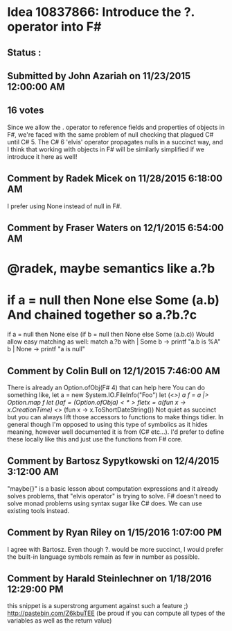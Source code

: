 # Idea 10837866: Introduce the ?. operator into F# #

## Status : 

## Submitted by John Azariah on 11/23/2015 12:00:00 AM

## 16 votes

Since we allow the . operator to reference fields and properties of objects in F#, we're faced with the same problem of null checking that plagued C# until C# 5.
The C# 6 'elvis' operator propagates nulls in a succinct way, and I think that working with objects in F# will be similarly simplified if we introduce it here as well!


## Comment by Radek Micek on 11/28/2015 6:18:00 AM

I prefer using None instead of null in F#.

## Comment by Fraser Waters on 12/1/2015 6:54:00 AM

@radek, maybe semantics like
a.?b
===
if a = null then None else Some (a.b)
And chained together so
a.?b.?c
===
if a = null then None else (if b = null then None else Some (a.b.c))
Would allow easy matching as well:
match a.?b with
| Some b -> printf "a.b is %A" b
| None -> printf "a is null"

## Comment by Colin Bull on 12/1/2015 7:46:00 AM

There is already an Option.ofObj(F# 4) that can help here
You can do something like,
let a = new System.IO.FileInfo("Foo")
let (<*>) a f = a |> Option.map f
let ($) a f = (Option.ofObj a) <*> f
let x =
a$(fun x -> x.CreationTime) <*> (fun x -> x.ToShortDateString())
Not quiet as succinct but you can always lift those accessors to functions to make things tidier.
In general though I'm opposed to using this type of symbolics as it hides meaning, however well documented it is from (C# etc...). I'd prefer to define these locally like this and just use the functions from F# core.

## Comment by Bartosz Sypytkowski on 12/4/2015 3:12:00 AM

"maybe{}" is a basic lesson about computation expressions and it already solves problems, that "elvis operator" is trying to solve. F# doesn't need to solve monad problems using syntax sugar like C# does. We can use existing tools instead.

## Comment by Ryan Riley on 1/15/2016 1:07:00 PM

I agree with Bartosz. Even though ?. would be more succinct, I would prefer the built-in language symbols remain as few in number as possible.

## Comment by Harald Steinlechner on 1/18/2016 12:29:00 PM

this snippet is a superstrong argument against such a feature ;)
http://pastebin.com/Z6kbuTEE
(be proud if you can compute all types of the variables as well as the return value)
